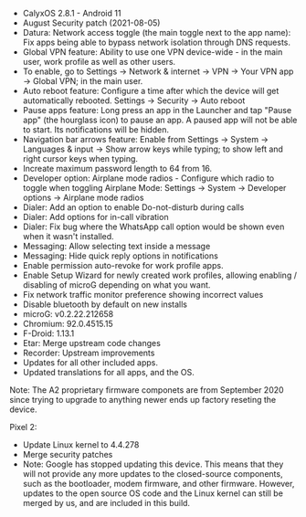 * CalyxOS 2.8.1 - Android 11
* August Security patch (2021-08-05)
* Datura: Network access toggle (the main toggle next to the app name): Fix apps being able to bypass network isolation through DNS requests.
* Global VPN feature: Ability to use one VPN device-wide - in the main user, work profile as well as other users.
* To enable, go to Settings -> Network & internet -> VPN -> Your VPN app -> Global VPN; in the main user.
* Auto reboot feature: Configure a time after which the device will get automatically rebooted. Settings -> Security -> Auto reboot
* Pause apps feature: Long press an app in the Launcher and tap "Pause app" (the hourglass icon) to pause an app. A paused app will not be able to start. Its notifications will be hidden.
* Navigation bar arrows feature: Enable from Settings -> System -> Languages & input -> Show arrow keys while typing; to show left and right cursor keys when typing.
* Increate maximum password length to 64 from 16.
* Developer option: Airplane mode radios - Configure which radio to toggle when toggling Airplane Mode: Settings -> System -> Developer options -> Airplane mode radios
* Dialer: Add an option to enable Do-not-disturb during calls
* Dialer: Add options for in-call vibration
* Dialer: Fix bug where the WhatsApp call option would be shown even when it wasn't installed.
* Messaging: Allow selecting text inside a message
* Messaging: Hide quick reply options in notifications
* Enable permission auto-revoke for work profile apps.
* Enable Setup Wizard for newly created work profiles, allowing enabling / disabling of microG depending on what you want.
* Fix network traffic monitor preference showing incorrect values
* Disable bluetooth by default on new installs
* microG: v0.2.22.212658
* Chromium: 92.0.4515.15
* F-Droid: 1.13.1
* Etar: Merge upstream code changes
* Recorder: Upstream improvements
* Updates for all other included apps.
* Updated translations for all apps, and the OS.

Note:
The A2 proprietary firmware componets are from September 2020 since trying to upgrade to anything newer ends up factory reseting the device.

Pixel 2:
* Update Linux kernel to 4.4.278
* Merge security patches
* Note:
Google has stopped updating this device. This means that
they will not provide any more updates to the closed-source components,
such as the bootloader, modem firmware, and other firmware.
However, updates to the open source OS code and the Linux kernel
can still be merged by us, and are included in this build.
